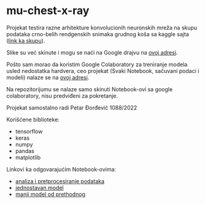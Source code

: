 # mu-chest-x-ray

Projekat testira razne arhitekture konvolucionih neuronskih mreža na
skupu podataka crno-belih rendgenskih snimaka grudnog koša sa kaggle sajta ([link ka skupu](https://www.kaggle.com/datasets/paultimothymooney/chest-xray-pneumonia)).

Slike su već skinute i mogu se naći na Google drajvu na [ovoj adresi](https://drive.google.com/drive/folders/11dYMiRJGWQBm9R-RhRcIsXQHhXNQNavH?usp=drive_link).

Pošto sam morao da koristim Google Colaboratory za treniranje modela usled nedostatka hardvera, ceo projekat (Svaki Notebook, sačuvani podaci i modeli) nalaze se na [ovoj adresi](https://drive.google.com/drive/folders/1lyoUvf1tIdcL9ir_DTBZ9V6tgEDKUpcb?usp=drive_link).

Na repozitorijumu se nalaze samo skinuti Notebook-ovi sa google colaboratory, nisu predviđeni za pokretanje.

Projekat samostalno radi Petar Đorđević 1088/2022

Korišćene biblioteke:
- tensorflow
- keras
- numpy
- pandas
- matplotlib

Linkovi ka odgovarajućim Notebook-ovima:
- [analiza i pretprocesiranje podataka](https://colab.research.google.com/drive/1kYCvDYCTRXri8uAo31QbRxygu7qmnPDr?usp=sharing)
- [jednostavan model](https://colab.research.google.com/drive/1k875iRdiVcQgofLd0wWjAg0lGp0H8Kgu?usp=sharing)
- [manji model od prethodnog](https://colab.research.google.com/drive/16ulrVoqDEFsTZnA0DXipncZVWQ5wLtTC?usp=drive_link)